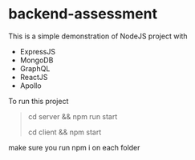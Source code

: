 # backend-assessment

This is a simple demonstration of NodeJS project with

- ExpressJS
- MongoDB
- GraphQL
- ReactJS
- Apollo

To run this project

> cd server && npm run start
> 
> cd client && npm start

make sure you run npm i on each folder
